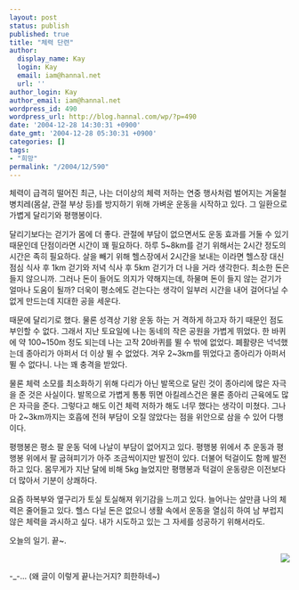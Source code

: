 ```yaml
---
layout: post
status: publish
published: true
title: "체력 단련"
author:
  display_name: Kay
  login: Kay
  email: iam@hannal.net
  url: ''
author_login: Kay
author_email: iam@hannal.net
wordpress_id: 490
wordpress_url: http://blog.hannal.com/wp/?p=490
date: '2004-12-28 14:30:31 +0900'
date_gmt: '2004-12-28 05:30:31 +0900'
categories: []
tags:
- "희망"
permalink: "/2004/12/590"
---
```

<p>체력이 급격히 떨어진 최근, 나는 더이상의 체력 저하는 연중 행사처럼 벌어지는 겨울철 병치레(몸살, 관절 부상 등)를 방지하기 위해 가벼운 운동을 시작하고 있다. 그 일환으로 가볍게 달리기와 평행봉이다.</p>
<p>달리기보다는 걷기가 몸에 더 좋다. 관절에 부담이 없으면서도 운동 효과를 거둘 수 있기 때문인데 단점이라면 시간이 꽤 필요하다. 하루 5~8km를 걷기 위해서는 2시간 정도의 시간은 족히 필요하다. 살을 빼기 위해 헬스장에서 2시간을 보내는 이라면 헬스장 대신 점심 식사 후 1km 걷기와 저녁 식사 후 5km 걷기가 더 나을 거라 생각한다. 최소한 돈은 들지 않으니까. 그러나 돈이 들어도 의지가 약해지는데, 하물며 돈이 들지 않는 걷기가 얼마나 도움이 될까? 더욱이 평소에도 걷는다는 생각이 일부러 시간을 내어 걸어다닐 수 없게 만드는데 지대한 공을 세운다.</p>
<p>때문에 달리기로 했다. 물론 성격상 기왕 운동 하는 거 격하게 하고자 하기 때문인 점도 부인할 수 없다. 그래서 지난 토요일에 나는 동네의 작은 공원을 가볍게 뛰었다. 한 바퀴에 약 100~150m 정도 되는데 나는 고작 20바퀴를 뛸 수 밖에 없었다. 폐활량은 넉넉했는데 종아리가 아퍼서 더 이상 뛸 수 없었다. 겨우 2~3km를 뛰었다고 종아리가 아퍼서 뛸 수 없다니. 나는 꽤 충격을 받았다.</p>
<p>물론 체력 소모를 최소화하기 위해 다리가 아닌 발목으로 달린 것이 종아리에 많은 자극을 준 것은 사실이다. 발목으로 가볍게 통통 뛰면 아킬레스건은 물론 종아리 근육에도 많은 자극을 준다. 그렇다고 해도 이건 체력 저하가 해도 너무 했다는 생각이 미쳤다. 그나마 2~3km까지는 호흡에 전혀 부담이 오질 않았다는 점을 위안으로 삼을 수 있어 다행이다.</p>
<p>평행봉은 평소 팔 운동 덕에 나날이 부담이 없어지고 있다. 평행봉 위에서 추 운동과 평행봉 위에서 팔 굽혀피기가 아주 조금씩이지만 발전이 있다. 더불어 턱걸이도 함께 발전하고 있다. 몸무게가 지난 달에 비해 5kg 늘었지만 평행봉과 턱걸이 운동량은 이전보다 더 많아서 기분이 상쾌하다.</p>
<p>요즘 하복부와 옆구리가 토실 토실해져 위기감을 느끼고 있다. 늘어나는 살만큼 나의 체력은 줄어들고 있다. 헬스 다닐 돈은 없으니 생활 속에서 운동을 열심히 하여 남 부럽지 않은 체력을 과시하고 싶다. 내가 시도하고 있는 그 자세를 성공하기 위해서라도.</p>
<p>오늘의 일기. 끝~.</p>
<p align="right"><img src="http://blog.hannal.com/tt-attach/1228/041228141417299004/455890.jpg"></p>
<p>-_-... (왜 글이 이렇게 끝나는거지? 희한하네~)</p>

